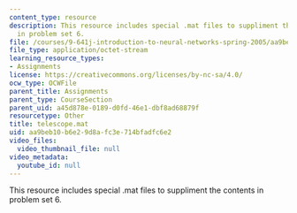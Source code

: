 ```yaml
---
content_type: resource
description: This resource includes special .mat files to suppliment the contents
  in problem set 6.
file: /courses/9-641j-introduction-to-neural-networks-spring-2005/aa9beb10b6e29d8afc3e714bfadfc6e2_telescope.mat
file_type: application/octet-stream
learning_resource_types:
- Assignments
license: https://creativecommons.org/licenses/by-nc-sa/4.0/
ocw_type: OCWFile
parent_title: Assignments
parent_type: CourseSection
parent_uid: a45d878e-0189-d0fd-46e1-dbf8ad68879f
resourcetype: Other
title: telescope.mat
uid: aa9beb10-b6e2-9d8a-fc3e-714bfadfc6e2
video_files:
  video_thumbnail_file: null
video_metadata:
  youtube_id: null
---
```

This resource includes special .mat files to suppliment the contents in problem set 6.